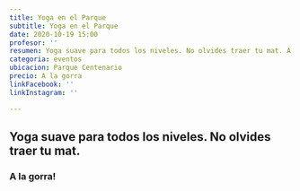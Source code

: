 ```yaml
---
title: Yoga en el Parque
subtitle: Yoga en el Parque
date: 2020-10-19 15:00
profesor: ''
resumen: Yoga suave para todos los niveles. No olvides traer tu mat. A la gorra!
categoria: eventos
ubicacion: Parque Centenario
precio: A la gorra
linkFacebook: ''
linkInstagram: ''

---
```

## Yoga suave para todos los niveles. No olvides traer tu mat. 
### A la gorra!